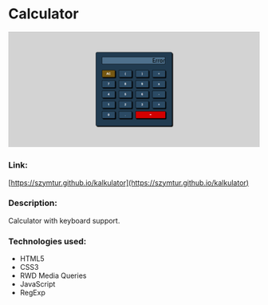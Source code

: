 # Calculator

![](image/layout.png)

### Link:
[https://szymtur.github.io/kalkulator](https://szymtur.github.io/kalkulator)

### Description:
Calculator with keyboard support.

### Technologies used:
- HTML5
- CSS3
- RWD Media Queries
- JavaScript
- RegExp